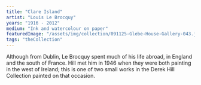 ```yaml
---
title: "Clare Island"
artist: "Louis Le Brocquy"
years: "1916 - 2012"
medium: "Ink and watercolour on paper"
featuredImage: "/assets/img/collection/091125-Glebe-House-Gallery-043.jpg"
tags: "theCollection"
---
```

Although from Dublin, Le Brocquy spent much of his life abroad, in England and the south of France. Hill met him in 1946 when they were both painting in the west of Ireland; this is one of two small works in the Derek Hill Collection painted on that occasion.

